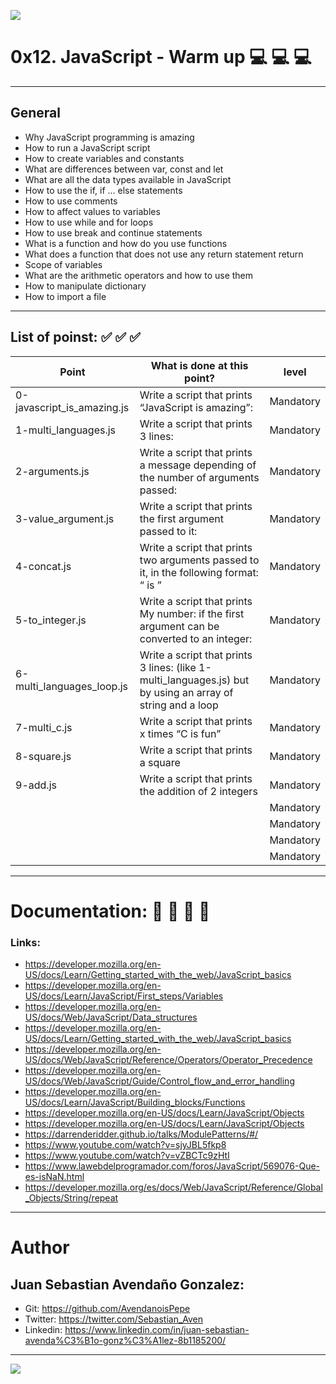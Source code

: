 ![](https://s3.amazonaws.com/intranet-projects-files/holbertonschool-higher-level_programming+/274/66988091.jpg)

# 0x12. JavaScript - Warm up 💻   💻   💻 

------------

## General

- Why JavaScript programming is amazing
- How to run a JavaScript script
- How to create variables and constants
- What are differences between var, const and let
- What are all the data types available in JavaScript
- How to use the if, if ... else statements
- How to use comments
- How to affect values to variables
- How to use while and for loops
- How to use break and continue statements
- What is a function and how do you use functions
- What does a function that does not use any return statement return
- Scope of variables
- What are the arithmetic operators and how to use them
- How to manipulate dictionary
- How to import a file

------------

## List of poinst:  ✅   ✅   ✅ 

|  Point | What is done at this point? | level |
| ------------ | ------------ | ------------ |
| 0-javascript_is_amazing.js | Write a script that prints “JavaScript is amazing”: | Mandatory |
| 1-multi_languages.js | Write a script that prints 3 lines: | Mandatory |
| 2-arguments.js | Write a script that prints a message depending of the number of arguments passed: | Mandatory |
| 3-value_argument.js | Write a script that prints the first argument passed to it: | Mandatory |
| 4-concat.js | Write a script that prints two arguments passed to it, in the following format: “ is ” | Mandatory |
| 5-to_integer.js | Write a script that prints My number: <first argument converted in integer> if the first argument can be converted to an integer: | Mandatory |
| 6-multi_languages_loop.js | Write a script that prints 3 lines: (like 1-multi_languages.js) but by using an array of string and a loop | Mandatory |
| 7-multi_c.js | Write a script that prints x times “C is fun” | Mandatory |
| 8-square.js | Write a script that prints a square | Mandatory |
| 9-add.js | Write a script that prints the addition of 2 integers | Mandatory |
|  |  | Mandatory |
|  |  | Mandatory |
|  |  | Mandatory |
|  |  | Mandatory |

------------

# Documentation: 📜 📃 📜 📃
### Links:

- https://developer.mozilla.org/en-US/docs/Learn/Getting_started_with_the_web/JavaScript_basics
- https://developer.mozilla.org/en-US/docs/Learn/JavaScript/First_steps/Variables
- https://developer.mozilla.org/en-US/docs/Web/JavaScript/Data_structures
- https://developer.mozilla.org/en-US/docs/Learn/Getting_started_with_the_web/JavaScript_basics
- https://developer.mozilla.org/en-US/docs/Web/JavaScript/Reference/Operators/Operator_Precedence
- https://developer.mozilla.org/en-US/docs/Web/JavaScript/Guide/Control_flow_and_error_handling
- https://developer.mozilla.org/en-US/docs/Learn/JavaScript/Building_blocks/Functions
- https://developer.mozilla.org/en-US/docs/Learn/JavaScript/Objects
- https://developer.mozilla.org/en-US/docs/Learn/JavaScript/Objects
- https://darrenderidder.github.io/talks/ModulePatterns/#/
- https://www.youtube.com/watch?v=sjyJBL5fkp8
- https://www.youtube.com/watch?v=vZBCTc9zHtI
- https://www.lawebdelprogramador.com/foros/JavaScript/569076-Que-es-isNaN.html
- https://developer.mozilla.org/es/docs/Web/JavaScript/Reference/Global_Objects/String/repeat
------------

# Author

## Juan Sebastian Avendaño Gonzalez:
- Git: https://github.com/AvendanoisPepe
- Twitter: https://twitter.com/Sebastian_Aven
- Linkedin: https://www.linkedin.com/in/juan-sebastian-avenda%C3%B1o-gonz%C3%A1lez-8b1185200/

------------


![](https://i.imgur.com/HPJ8Qn8.jpg)